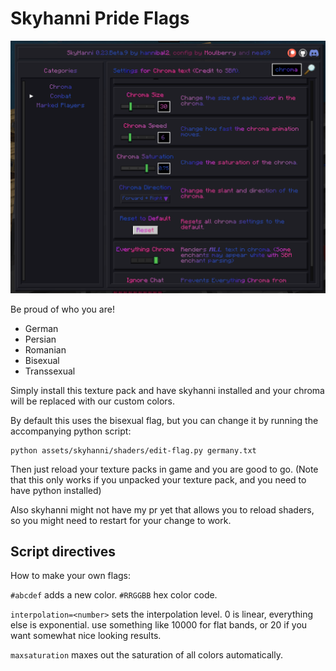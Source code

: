 # Skyhanni Pride Flags

![](./screenshot.png)

Be proud of who you are!

 - German
 - Persian
 - Romanian
 - Bisexual
 - Transsexual

Simply install this texture pack and have skyhanni installed and your chroma will be replaced with our custom colors.

By default this uses the bisexual flag, but you can change it by running the accompanying python script: 
```
python assets/skyhanni/shaders/edit-flag.py germany.txt
```

Then just reload your texture packs in game and you are good to go. (Note that this only works if you unpacked your texture pack, and you need to have python installed)

Also skyhanni might not have my pr yet that allows you to reload shaders, so you might need to restart for your change to work.


## Script directives

How to make your own flags:

`#abcdef` adds a new color. `#RRGGBB` hex color code.

`interpolation=<number>` sets the interpolation level. 0 is linear, everything else is exponential. use something like 10000 for flat bands, or 20 if you want somewhat nice looking results.

`maxsaturation` maxes out the saturation of all colors automatically.



